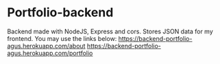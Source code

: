 # Portfolio-backend
Backend made with NodeJS, Express and cors. 
Stores JSON data for my frontend. 
You may use the links below: 
https://backend-portfolio-agus.herokuapp.com/about
https://backend-portfolio-agus.herokuapp.com/portfolio
